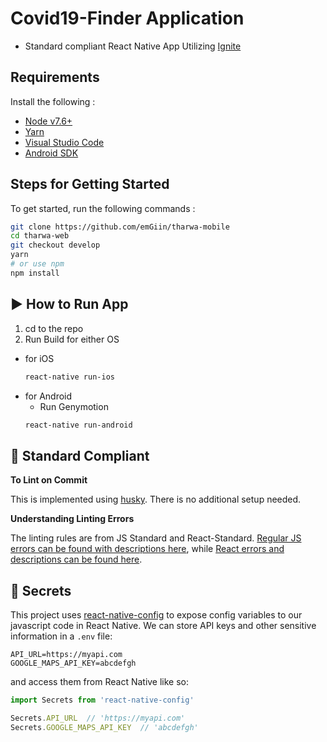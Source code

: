 #  Covid19-Finder Application

* Standard compliant React Native App Utilizing [Ignite](https://github.com/infinitered/ignite)

## Requirements
Install the following :
 - [Node v7.6+](https://nodejs.org/en/download/current/)
 - [Yarn](https://yarnpkg.com/en/docs/install)
 - [Visual Studio Code](https://code.visualstudio.com/download)
 - [Android SDK](https://code.visualstudio.com/download)

## Steps for Getting Started

To get started, run the following commands : 

```bash
git clone https://github.com/emGiin/tharwa-mobile
cd tharwa-web
git checkout develop
yarn
# or use npm
npm install
```


## :arrow_forward: How to Run App

1. cd to the repo
2. Run Build for either OS
  * for iOS
    ```bash
    react-native run-ios
    ```
  * for Android
    * Run Genymotion 
    ```bash
    react-native run-android
    ```

## :no_entry_sign: Standard Compliant

**To Lint on Commit**

This is implemented using [husky](https://github.com/typicode/husky). There is no additional setup needed.

**Understanding Linting Errors**

The linting rules are from JS Standard and React-Standard.  [Regular JS errors can be found with descriptions here](http://eslint.org/docs/rules/), while [React errors and descriptions can be found here](https://github.com/yannickcr/eslint-plugin-react).

## :closed_lock_with_key: Secrets

This project uses [react-native-config](https://github.com/luggit/react-native-config) to expose config variables to our javascript code in React Native. We can store API keys
and other sensitive information in a `.env` file:

```
API_URL=https://myapi.com
GOOGLE_MAPS_API_KEY=abcdefgh
```

and access them from React Native like so:

```js
import Secrets from 'react-native-config'

Secrets.API_URL  // 'https://myapi.com'
Secrets.GOOGLE_MAPS_API_KEY  // 'abcdefgh'
```
